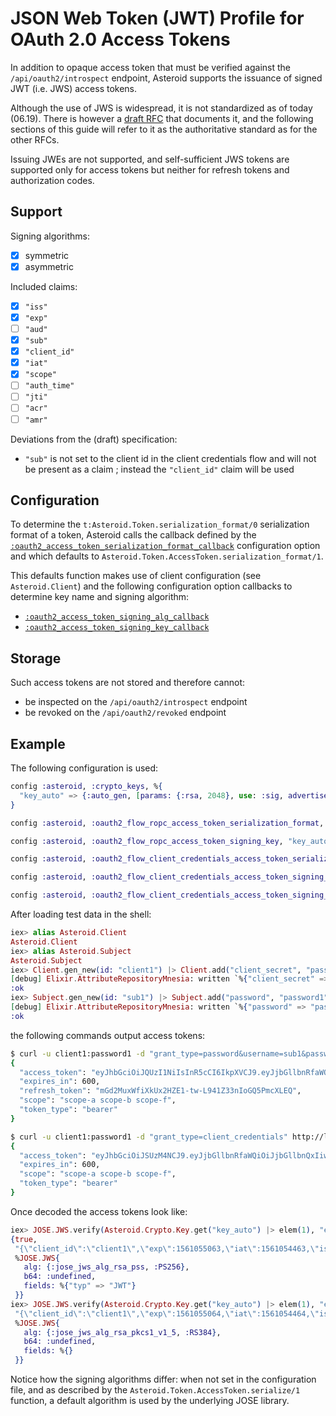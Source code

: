 # JSON Web Token (JWT) Profile for OAuth 2.0 Access Tokens

In addition to opaque access token that must be verified against the `/api/oauth2/introspect`
endpoint, Asteroid supports the issuance of signed JWT (i.e. JWS) access tokens.

Although the use of JWS is widespread, it is not standardized as of today (06.19). There is
however a [draft RFC](https://tools.ietf.org/html/draft-ietf-oauth-access-token-jwt-00) that
documents it, and the following sections of this guide will refer to it as the authoritative
standard as for the other RFCs.

Issuing JWEs are not supported, and self-sufficient JWS tokens are supported only for access
tokens but neither for refresh tokens and authorization codes.

## Support

Signing algorithms:
  - [x] symmetric
  - [x] asymmetric

Included claims:
  - [x] `"iss"`
  - [x] `"exp"`
  - [ ] `"aud"`
  - [x] `"sub"`
  - [x] `"client_id"`
  - [x] `"iat"`
  - [x] `"scope"`
  - [ ] `"auth_time"`
  - [ ] `"jti"`
  - [ ] `"acr"`
  - [ ] `"amr"`

Deviations from the (draft) specification:
- `"sub"` is not set to the client id in the client credentials flow and will not be present as
a claim ; instead the `"client_id"` claim will be used

## Configuration

To determine the `t:Asteroid.Token.serialization_format/0` serialization format of a token,
Asteroid calls the callback defined by the
[`:oauth2_access_token_serialization_format_callback`](Asteroid.Config.html#module-oauth2_access_token_serialization_format_callback)
configuration option and which defaults to `Asteroid.Token.AccessToken.serialization_format/1`.

This defaults function makes use of client configuration (see `Asteroid.Client`) and the
following configuration option callbacks to determine key name and signing algorithm:
- [`:oauth2_access_token_signing_alg_callback`](Asteroid.Config.html#module-oauth2_access_token_signing_alg_callback)
- [`:oauth2_access_token_signing_key_callback`](Asteroid.Config.html#module-oauth2_access_token_signing_key_callback)

## Storage

Such access tokens are not stored and therefore cannot:
- be inspected on the `/api/oauth2/introspect` endpoint
- be revoked on the `/api/oauth2/revoked` endpoint

## Example

The following configuration is used:

```elixir
config :asteroid, :crypto_keys, %{
  "key_auto" => {:auto_gen, [params: {:rsa, 2048}, use: :sig, advertise: false]}
}

config :asteroid, :oauth2_flow_ropc_access_token_serialization_format, :jws

config :asteroid, :oauth2_flow_ropc_access_token_signing_key, "key_auto"

config :asteroid, :oauth2_flow_client_credentials_access_token_serialization_format, :jws

config :asteroid, :oauth2_flow_client_credentials_access_token_signing_key, "key_auto"

config :asteroid, :oauth2_flow_client_credentials_access_token_signing_alg, "RS384"
```

After loading test data in the shell:

```elixir
iex> alias Asteroid.Client
Asteroid.Client
iex> alias Asteroid.Subject
Asteroid.Subject
iex> Client.gen_new(id: "client1") |> Client.add("client_secret", "password1") |> Client.add("grant_types", ["password", "client_credentials"]) |> Client.store()
[debug] Elixir.AttributeRepositoryMnesia: written `%{"client_secret" => "password1", "grant_types" => ["password", "client_credentials"]}` for resource_id `"client1"` of instance client
:ok
iex> Subject.gen_new(id: "sub1") |> Subject.add("password", "password1") |> Subject.store()
[debug] Elixir.AttributeRepositoryMnesia: written `%{"password" => "password1"}` for resource_id `"sub1"` of instance subject
:ok
```

the following commands output access tokens:

```bash
$ curl -u client1:password1 -d "grant_type=password&username=sub1&password=password1" http://localhost:4000/api/oauth2/token | jq
{
  "access_token": "eyJhbGciOiJQUzI1NiIsInR5cCI6IkpXVCJ9.eyJjbGllbnRfaWQiOiJjbGllbnQxIiwiZXhwIjoxNTYxMDU1MDYzLCJpYXQiOjE1NjEwNTQ0NjMsImlzcyI6Imh0dHA6Ly9sb2NhbGhvc3Q6NDAwMCIsInNjb3BlIjpbInNjb3BlLWEiLCJzY29wZS1iIiwic2NvcGUtZiJdLCJzdWIiOiJzdWIxIn0.kBQD250ggbMhz9VscJtulbDkhCW08gypt_7plhJja0lP_JnXk6TkcQhYl0uha8KDSmUdgkZxzok8IF7sW7lxw3QCAoYtrbm4VB9Ab4Pka_FVcTugysnBzHc8llvUnqy5XzNn5fvBrI7A3FdFjPopmHT3-kpDqrdPo214F6aXnlO_RDuAwfowQwVI0CL-sjTD4lTGx7A_F3jN7MrSK5tAVGO69pF6kIUpZpXOJ2-clv_u069FEjjkic4rUhNAG4dgdw7nohjuqUmoFsPVLcirPeaWd1VC1Ke5znVfO5jjJugJVHuZmnCjLlRhWvMDeB3RhnG9oHsS0jdNrCQuB2YWVA",
  "expires_in": 600,
  "refresh_token": "mGd2MuxWfiXkUx2HZE1-tw-L941Z33nIoGQ5PmcXLEQ",
  "scope": "scope-a scope-b scope-f",
  "token_type": "bearer"
}

$ curl -u client1:password1 -d "grant_type=client_credentials" http://localhost:4000/api/oauth2/token | jq
{
  "access_token": "eyJhbGciOiJSUzM4NCJ9.eyJjbGllbnRfaWQiOiJjbGllbnQxIiwiZXhwIjoxNTYxMDU1MDY0LCJpYXQiOjE1NjEwNTQ0NjQsImlzcyI6Imh0dHA6Ly9sb2NhbGhvc3Q6NDAwMCIsInNjb3BlIjpbInNjb3BlLWEiLCJzY29wZS1iIiwic2NvcGUtZiJdfQ.d1YYVkojH5FeRCCIZAaeDJ2sqWnlUnTxv7UP3MqVr5PDiCae1g2723wTj5-zJwxsGmtTEjgW4Jitx93AHrto3e-gS7omPaEoCiTGeyEISGzl8sv-0uzUpFHqVvajw3-UFYinrc_Eh4XBvwY8WNwYstHHeyprfKIXWvlquzLcQWYkKD0ycQKo5x17Nsvkjb0CyeOywh8DLLW3oFN1ScLUSld8JZsOKLwYWHU8D9y5S-6IwSfMzNegHe1Y2DX3Pp2vwanQ05vUl5KqHf4bKo3aGfqf3xRR4U4O_ZEU0sInBl6rPqgbccvq_qT0N47YvZEcqlLqDbfFGr-VYhQ3R7b1TA",
  "expires_in": 600,
  "scope": "scope-a scope-b scope-f",
  "token_type": "bearer"
}
```

Once decoded the access tokens look like:

```elixir
iex> JOSE.JWS.verify(Asteroid.Crypto.Key.get("key_auto") |> elem(1), "eyJhbGciOiJQUzI1NiIsInR5cCI6IkpXVCJ9.eyJjbGllbnRfaWQiOiJjbGllbnQxIiwiZXhwIjoxNTYxMDU1MDYzLCJpYXQiOjE1NjEwNTQ0NjMsImlzcyI6Imh0dHA6Ly9sb2NhbGhvc3Q6NDAwMCIsInNjb3BlIjpbInNjb3BlLWEiLCJzY29wZS1iIiwic2NvcGUtZiJdLCJzdWIiOiJzdWIxIn0.kBQD250ggbMhz9VscJtulbDkhCW08gypt_7plhJja0lP_JnXk6TkcQhYl0uha8KDSmUdgkZxzok8IF7sW7lxw3QCAoYtrbm4VB9Ab4Pka_FVcTugysnBzHc8llvUnqy5XzNn5fvBrI7A3FdFjPopmHT3-kpDqrdPo214F6aXnlO_RDuAwfowQwVI0CL-sjTD4lTGx7A_F3jN7MrSK5tAVGO69pF6kIUpZpXOJ2-clv_u069FEjjkic4rUhNAG4dgdw7nohjuqUmoFsPVLcirPeaWd1VC1Ke5znVfO5jjJugJVHuZmnCjLlRhWvMDeB3RhnG9oHsS0jdNrCQuB2YWVA")
{true,
 "{\"client_id\":\"client1\",\"exp\":1561055063,\"iat\":1561054463,\"iss\":\"http://localhost:4000\",\"scope\":[\"scope-a\",\"scope-b\",\"scope-f\"],\"sub\":\"sub1\"}",
 %JOSE.JWS{
   alg: {:jose_jws_alg_rsa_pss, :PS256},
   b64: :undefined,
   fields: %{"typ" => "JWT"}
 }}
iex> JOSE.JWS.verify(Asteroid.Crypto.Key.get("key_auto") |> elem(1), "eyJhbGciOiJSUzM4NCJ9.eyJjbGllbnRfaWQiOiJjbGllbnQxIiwiZXhwIjoxNTYxMDU1MDY0LCJpYXQiOjE1NjEwNTQ0NjQsImlzcyI6Imh0dHA6Ly9sb2NhbGhvc3Q6NDAwMCIsInNjb3BlIjpbInNjb3BlLWEiLCJzY29wZS1iIiwic2NvcGUtZiJdfQ.d1YYVkojH5FeRCCIZAaeDJ2sqWnlUnTxv7UP3MqVr5PDiCae1g2723wTj5-zJwxsGmtTEjgW4Jitx93AHrto3e-gS7omPaEoCiTGeyEISGzl8sv-0uzUpFHqVvajw3-UFYinrc_Eh4XBvwY8WNwYstHHeyprfKIXWvlquzLcQWYkKD0ycQKo5x17Nsvkjb0CyeOywh8DLLW3oFN1ScLUSld8JZsOKLwYWHU8D9y5S-6IwSfMzNegHe1Y2DX3Pp2vwanQ05vUl5KqHf4bKo3aGfqf3xRR4U4O_ZEU0sInBl6rPqgbccvq_qT0N47YvZEcqlLqDbfFGr-VYhQ3R7b1TA")  {true,                         
 "{\"client_id\":\"client1\",\"exp\":1561055064,\"iat\":1561054464,\"iss\":\"http://localhost:4000\",\"scope\":[\"scope-a\",\"scope-b\",\"scope-f\"]}",
 %JOSE.JWS{
   alg: {:jose_jws_alg_rsa_pkcs1_v1_5, :RS384},
   b64: :undefined,
   fields: %{}
 }}
```

Notice how the signing algorithms differ: when not set in the configuration file, and as
described by the `Asteroid.Token.AccessToken.serialize/1` function, a default algorithm is used
by the underlying JOSE library.
